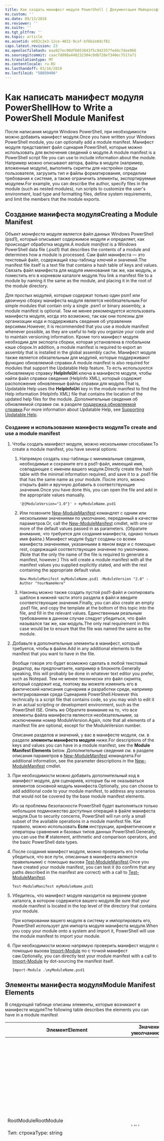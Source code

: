 ```yaml
---
title: Как создать манифест модуля PowerShell | Документация Майкрософт
ms.custom: ''
ms.date: 09/13/2016
ms.reviewer: ''
ms.suite: ''
ms.tgt_pltfrm: ''
ms.topic: article
ms.assetid: e082c2e3-12ce-4032-9caf-bf6b2e0dcf81
caps.latest.revision: 23
ms.openlocfilehash: eaa927ec90df6053843f5c942357fed4c7dee966
ms.sourcegitcommit: caac7d098a448232304c9d6728e7340ec7517a71
ms.translationtype: MT
ms.contentlocale: ru-RU
ms.lasthandoff: 03/16/2019
ms.locfileid: "58059496"
---
```

# <a name="how-to-write-a-powershell-module-manifest"></a><span data-ttu-id="276c8-102">Как написать манифест модуля PowerShell</span><span class="sxs-lookup"><span data-stu-id="276c8-102">How to Write a PowerShell Module Manifest</span></span>

<span data-ttu-id="276c8-103">После написания модуля Windows PowerShell, при необходимости можно добавить манифест модуля.</span><span class="sxs-lookup"><span data-stu-id="276c8-103">Once you have written your Windows PowerShell module, you can optionally add a module manifest.</span></span> <span data-ttu-id="276c8-104">Манифест модуля представляет файл сценария PowerShell, которые можно использовать для включения сведений о модуле.</span><span class="sxs-lookup"><span data-stu-id="276c8-104">A module manifest is a PowerShell script file you can use to include information about the module.</span></span> <span data-ttu-id="276c8-105">Например можно описывают автора, файлы в модуле (например, вложенные модули), выполнять скрипты для настройки среды пользователя, загрузить тип и файлы форматирования, определим требования к системе, а также ограничить элементы, экспортируемые модулем.</span><span class="sxs-lookup"><span data-stu-id="276c8-105">For example, you can describe the author, specify files in the module (such as nested modules), run scripts to customize the user's environment, load type and formatting files, define system requirements, and limit the members that the module exports.</span></span>

## <a name="creating-a-module-manifest"></a><span data-ttu-id="276c8-106">Создание манифеста модуля</span><span class="sxs-lookup"><span data-stu-id="276c8-106">Creating a Module Manifest</span></span>

<span data-ttu-id="276c8-107">Объект *манифеста модуля* является файл данных Windows PowerShell (psd1), который описывает содержимое модуля и определяет, как происходит обработка модуля.</span><span class="sxs-lookup"><span data-stu-id="276c8-107">A *module manifest* is a Windows PowerShell data file (.psd1) that describes the contents of a module and determines how a module is processed.</span></span> <span data-ttu-id="276c8-108">Сам файл манифеста — это текстовый файл, содержащий хэш-таблицу ключей и значений.</span><span class="sxs-lookup"><span data-stu-id="276c8-108">The manifest file itself is a text file that contains a hash table of keys and values.</span></span> <span data-ttu-id="276c8-109">Связать файл манифеста для модуля именования так же, как модуль, и поместить его в корневом каталоге модуля.</span><span class="sxs-lookup"><span data-stu-id="276c8-109">You link a manifest file to a module by naming it the same as the module, and placing it in the root of the module directory.</span></span>

<span data-ttu-id="276c8-110">Для простых модулей, которые содержат только один psm1 или двоичную сборку манифеста модуля является необязательным.</span><span class="sxs-lookup"><span data-stu-id="276c8-110">For simple modules that contain only a single .psm1 or binary assembly, a module manifest is optional.</span></span> <span data-ttu-id="276c8-111">Тем не менее рекомендуется использовать манифеста модуля, когда это возможно, так как они полезны для организации кода и поддерживать сведения об управлении версиями.</span><span class="sxs-lookup"><span data-stu-id="276c8-111">However, it is recommended that you use a module manifest whenever possible, as they are useful to help you organize your code and to maintain versioning information.</span></span> <span data-ttu-id="276c8-112">Кроме того манифест модуля необходим для экспорта сборки, которая установлена в глобальном кэше сборок.</span><span class="sxs-lookup"><span data-stu-id="276c8-112">In addition, a module manifest is required to export an assembly that is installed in the global assembly cache.</span></span> <span data-ttu-id="276c8-113">Манифест модуля также является обязательным для модулей, которые поддерживают функцию обновляемой справки.</span><span class="sxs-lookup"><span data-stu-id="276c8-113">A module manifest is also required for modules that support the Updatable Help feature.</span></span> <span data-ttu-id="276c8-114">То есть используются обновляемую справку **HelpInfoUri** ключа в манифесте модуля, чтобы найти файл справки сведения (HelpInfo XML), который содержит расположение обновленные файлы справки для модуля.</span><span class="sxs-lookup"><span data-stu-id="276c8-114">That is, Updatable Help uses the **HelpInfoUri** key in the module manifest to find the Help information (HelpInfo XML) file that contains the location of the updated help files for the module.</span></span> <span data-ttu-id="276c8-115">Дополнительные сведения об обновляемой справке см. в разделе [поддержка обновляемой справки](./supporting-updatable-help.md).</span><span class="sxs-lookup"><span data-stu-id="276c8-115">For more information about Updatable Help, see [Supporting Updatable Help](./supporting-updatable-help.md).</span></span>

### <a name="to-create-and-use-a-module-manifest"></a><span data-ttu-id="276c8-116">Создание и использование манифеста модуля</span><span class="sxs-lookup"><span data-stu-id="276c8-116">To create and use a module manifest</span></span>

1. <span data-ttu-id="276c8-117">Чтобы создать манифест модуля, можно несколькими способами:</span><span class="sxs-lookup"><span data-stu-id="276c8-117">To create a module manifest, you have several options:</span></span>

   1. <span data-ttu-id="276c8-118">Напрямую создать хэш-таблицы с минимальные сведения, необходимые и сохраните его в psd1-файл, имеющий имя, совпадающее с именем вашего модуля.</span><span class="sxs-lookup"><span data-stu-id="276c8-118">Directly create the hash table with the minimal information required, and save it to a .psd1 file that has the same name as your module.</span></span> <span data-ttu-id="276c8-119">После этого, можно открыть файл и вручную добавить в соответствующие значения.</span><span class="sxs-lookup"><span data-stu-id="276c8-119">Once you have done this, you can open the file and add in the appropriate values manually.</span></span>

      `'@{ModuleVersion="1.0"}' > myModuleName.psd1`

   2. <span data-ttu-id="276c8-120">Или позвоните [New-ModuleManifest](/powershell/module/Microsoft.PowerShell.Core/New-ModuleManifest) командлет с одним или несколькими значениями по умолчанию, переданный в качестве параметров.</span><span class="sxs-lookup"><span data-stu-id="276c8-120">Or, call the [New-ModuleManifest](/powershell/module/Microsoft.PowerShell.Core/New-ModuleManifest) cmdlet, with one or more of the default values passed in as parameters.</span></span> <span data-ttu-id="276c8-121">(Обратите внимание, что требуется для создания манифеста, однако только имя файла.) Манифест модуля будут созданы со всеми манифеста значениями, указанными в явном виде и с помощью rest, содержащий соответствующее значение по умолчанию.</span><span class="sxs-lookup"><span data-stu-id="276c8-121">(Note that the only the name of the file is required to generate a manifest, however.) This will create a module manifest with all the manifest values you supplied explicitly stated, and with the rest containing the appropriate default value.</span></span>

      `New-ModuleManifest myModuleName.psd1 -ModuleVersion "2.0" -Author "YourNameHere"`

   3. <span data-ttu-id="276c8-122">Наконец можно также создать пустой psd1-файл и скопировать шаблон в нижней части этого раздела в файл и введите соответствующие значения.</span><span class="sxs-lookup"><span data-stu-id="276c8-122">Finally, you can also create an empty .psd1 file, and copy the template at the bottom of this topic into the file, and fill in the relevant values.</span></span> <span data-ttu-id="276c8-123">Единственным реальным требованием в данном случае следует убедиться, что файл назывался так же, как модуль.</span><span class="sxs-lookup"><span data-stu-id="276c8-123">The only real requirement in this case would be to ensure that the file was named the same as the module.</span></span>

2. <span data-ttu-id="276c8-124">Добавьте в дополнительные элементы в манифест, который требуется, чтобы в файле.</span><span class="sxs-lookup"><span data-stu-id="276c8-124">Add in any additional elements to the manifest that you want to have in the file.</span></span>

   <span data-ttu-id="276c8-125">Вообще говоря это будет возможно сделать в любой текстовый редактор, вы предпочитаете, например в блокноте.</span><span class="sxs-lookup"><span data-stu-id="276c8-125">Generally speaking, this will probably be done in whatever text editor you prefer, such as Notepad.</span></span> <span data-ttu-id="276c8-126">Тем не менее технически это файл скрипта, который содержит код, поэтому вы можете изменить его в фактический написания сценариев и разработки среде, например интегрированная среда Сценариев PowerShell.</span><span class="sxs-lookup"><span data-stu-id="276c8-126">However this technically is a script file that contains code, so you may wish to edit it in an actual scripting or development environment, such as the PowerShell ISE.</span></span> <span data-ttu-id="276c8-127">Опять же Обратите внимание на то, что все элементы файла манифеста являются необязательными, за исключением номер ModuleVersion.</span><span class="sxs-lookup"><span data-stu-id="276c8-127">Again, note that all elements of a manifest file are optional, except for the ModuleVersion number.</span></span>

   <span data-ttu-id="276c8-128">Описание разделов и значений, у вас в манифесте модуля, см. в разделе **элементы манифеста модуля** ниже.</span><span class="sxs-lookup"><span data-stu-id="276c8-128">For descriptions of the keys and values you can have in a module manifest, see the **Module Manifest Elements** below.</span></span> <span data-ttu-id="276c8-129">Дополнительные сведения см. в разделе описания параметров в [New-ModuleManifest](/powershell/module/Microsoft.PowerShell.Core/New-ModuleManifest) командлета.</span><span class="sxs-lookup"><span data-stu-id="276c8-129">For additional information, see the parameter descriptions in the  [New-ModuleManifest](/powershell/module/Microsoft.PowerShell.Core/New-ModuleManifest) cmdlet.</span></span>

3. <span data-ttu-id="276c8-130">При необходимости можно добавить дополнительный код в манифест модуля, для сценариев, которые бы не оказываться элементов основной модуль манифеста.</span><span class="sxs-lookup"><span data-stu-id="276c8-130">Optionally, you can choose to add additional code to your module manifest, to address any scenarios that would not be covered by the base module manifest elements.</span></span>

   <span data-ttu-id="276c8-131">Из-за проблемы безопасности PowerShell будет выполняться только небольшое подмножество доступных операций в файле манифеста модуля.</span><span class="sxs-lookup"><span data-stu-id="276c8-131">Due to security concerns, PowerShell will run only a small subset of the available operations in a module manifest file.</span></span> <span data-ttu-id="276c8-132">Как правило, можно использовать **Если** инструкции, арифметические и операторы сравнения и базовых типов данных PowerShell.</span><span class="sxs-lookup"><span data-stu-id="276c8-132">Generally, you can use the **if** statement, arithmetic and comparison operators, and the basic PowerShell data types.</span></span>

4. <span data-ttu-id="276c8-133">После создания манифест модуля, можно проверить его (чтобы убедиться, что все пути, описанные в манифеста являются правильными) с помощью вызова [Test-ModuleManifest](/powershell/module/Microsoft.PowerShell.Core/Test-ModuleManifest).</span><span class="sxs-lookup"><span data-stu-id="276c8-133">Once you have created your module manifest, you can test it (to confirm that any paths described in the manifest are correct) with a call to [Test-ModuleManifest](/powershell/module/Microsoft.PowerShell.Core/Test-ModuleManifest).</span></span>

   `Test-ModuleManifest myModuleName.psd1`

5. <span data-ttu-id="276c8-134">Убедитесь, что манифест модуля находится на верхнем уровне каталога, в котором содержится вашего модуля.</span><span class="sxs-lookup"><span data-stu-id="276c8-134">Be sure that your module manifest is located in the top level of the directory that contains your module.</span></span>

   <span data-ttu-id="276c8-135">При копировании вашего модуля в систему и импортировать его, PowerShell использует для импорта модуля манифеста модуля.</span><span class="sxs-lookup"><span data-stu-id="276c8-135">When you copy your module onto a system and import it, PowerShell will use the module manifest to import your module.</span></span>

6. <span data-ttu-id="276c8-136">При необходимости можно напрямую проверить манифест модуля с помощью вызова [Import-Module](/powershell/module/Microsoft.PowerShell.Core/Import-Module) по с точкой манифест сам.</span><span class="sxs-lookup"><span data-stu-id="276c8-136">Optionally, you can directly test your module manifest with a call to [Import-Module](/powershell/module/Microsoft.PowerShell.Core/Import-Module) by dot-sourcing the manifest itself.</span></span>

   `Import-Module .\myModuleName.psd1`

## <a name="module-manifest-elements"></a><span data-ttu-id="276c8-137">Элементы манифеста модуля</span><span class="sxs-lookup"><span data-stu-id="276c8-137">Module Manifest Elements</span></span>

<span data-ttu-id="276c8-138">В следующей таблице описаны элементы, которые возникают в манифесте модуля</span><span class="sxs-lookup"><span data-stu-id="276c8-138">The following table describes the elements you can have in a module manifest</span></span>

|<span data-ttu-id="276c8-139">Элемент</span><span class="sxs-lookup"><span data-stu-id="276c8-139">Element</span></span>|<span data-ttu-id="276c8-140">Значение по умолчанию</span><span class="sxs-lookup"><span data-stu-id="276c8-140">Default</span></span>|<span data-ttu-id="276c8-141">Описание</span><span class="sxs-lookup"><span data-stu-id="276c8-141">Description</span></span>|
|-------------|-------------|-----------------|
|<span data-ttu-id="276c8-142">RootModule</span><span class="sxs-lookup"><span data-stu-id="276c8-142">RootModule</span></span><br /><br /> <span data-ttu-id="276c8-143">Тип: строка</span><span class="sxs-lookup"><span data-stu-id="276c8-143">Type: string</span></span>|<span data-ttu-id="276c8-144">' '</span><span class="sxs-lookup"><span data-stu-id="276c8-144">' '</span></span>|<span data-ttu-id="276c8-145">Модуль или двоичного файла модуля скрипта связан этот манифест.</span><span class="sxs-lookup"><span data-stu-id="276c8-145">Script module or binary module file associated with this manifest.</span></span> <span data-ttu-id="276c8-146">Предыдущие версии PowerShell вызывается этот элемент ModuleToProcess.</span><span class="sxs-lookup"><span data-stu-id="276c8-146">Previous versions of PowerShell called this element the ModuleToProcess.</span></span><br /><br /> <span data-ttu-id="276c8-147">Возможные типы для основного модуля может быть пустым (что сделает это **манифеста** модуля), имя модуля сценариев (.psm1, что делает это **скрипт** модуля), или именем двоичного модуля (.exe или .dll, что делает это **двоичных** модуля).</span><span class="sxs-lookup"><span data-stu-id="276c8-147">Possible types for the root module can be empty (which will make this a **Manifest** module), the name of a script module (.psm1, which makes this a **Script** module), or the name of a binary module (.exe or .dll, which makes this a **Binary** module).</span></span> <span data-ttu-id="276c8-148">Поместив имя манифеста модуля (.psd1) или файл сценария (.ps1) в этом элементе вызовет возникновения ошибок.</span><span class="sxs-lookup"><span data-stu-id="276c8-148">Placing the name of a module manifest (.psd1) or a script file (.ps1) in this element will cause an error to occur.</span></span>|
|<span data-ttu-id="276c8-149">ModuleVersion</span><span class="sxs-lookup"><span data-stu-id="276c8-149">ModuleVersion</span></span><br /><br /> <span data-ttu-id="276c8-150">Тип: строка</span><span class="sxs-lookup"><span data-stu-id="276c8-150">Type: string</span></span>|<span data-ttu-id="276c8-151">1.0</span><span class="sxs-lookup"><span data-stu-id="276c8-151">1.0</span></span>|<span data-ttu-id="276c8-152">Номер версии этого модуля.</span><span class="sxs-lookup"><span data-stu-id="276c8-152">Version number of this module.</span></span> <span data-ttu-id="276c8-153">Строка должна быть возможность преобразования [System.Version].</span><span class="sxs-lookup"><span data-stu-id="276c8-153">The string must be able to convert to [System.Version].</span></span> <span data-ttu-id="276c8-154">То есть "#. #. #. #. #".</span><span class="sxs-lookup"><span data-stu-id="276c8-154">That is, '#.#.#.#.#'.</span></span> <span data-ttu-id="276c8-155">`Import-Module` загрузит первого модуля, она обнаружит на **$psModulePath** , совпадает с именем и имеет по крайней мере, как высокая ModuleVersion как `-MinimumVersion` параметр.</span><span class="sxs-lookup"><span data-stu-id="276c8-155">`Import-Module` will load the first module it finds on the **$psModulePath** that matches the name, and has at least as high a ModuleVersion, as the `-MinimumVersion` parameter.</span></span> <span data-ttu-id="276c8-156">Чтобы импортировать определенную версию, используйте`-RequiredVersion` параметра, вместо этого.</span><span class="sxs-lookup"><span data-stu-id="276c8-156">To import a specific version, use the`-RequiredVersion` parameter, instead.</span></span><br /><br /> <span data-ttu-id="276c8-157">Пример: `ModuleVersion = '1.0'`</span><span class="sxs-lookup"><span data-stu-id="276c8-157">Example: `ModuleVersion = '1.0'`</span></span>|
|<span data-ttu-id="276c8-158">Код GUID</span><span class="sxs-lookup"><span data-stu-id="276c8-158">GUID</span></span><br /><br /> <span data-ttu-id="276c8-159">Тип: строка</span><span class="sxs-lookup"><span data-stu-id="276c8-159">Type: string</span></span>|<span data-ttu-id="276c8-160">Автоматически созданное GUID</span><span class="sxs-lookup"><span data-stu-id="276c8-160">Autogenerated GUID</span></span>|<span data-ttu-id="276c8-161">Идентификатор, используемый для уникальной идентификации этого модуля.</span><span class="sxs-lookup"><span data-stu-id="276c8-161">ID used to uniquely identify this module.</span></span> <span data-ttu-id="276c8-162">Обратите внимание на то, что невозможно в настоящее время импорта модуля по идентификатору GUID.</span><span class="sxs-lookup"><span data-stu-id="276c8-162">Note that you cannot currently import a module by GUID.</span></span><br /><br /> <span data-ttu-id="276c8-163">Пример: `GUID = 'cfc45206-1e49-459d-a8ad-5b571ef94857'`</span><span class="sxs-lookup"><span data-stu-id="276c8-163">Example: `GUID = 'cfc45206-1e49-459d-a8ad-5b571ef94857'`</span></span>|
|<span data-ttu-id="276c8-164">Дизайнер</span><span class="sxs-lookup"><span data-stu-id="276c8-164">Author</span></span><br /><br /> <span data-ttu-id="276c8-165">Тип: строка</span><span class="sxs-lookup"><span data-stu-id="276c8-165">Type: string</span></span>|<span data-ttu-id="276c8-166">Нет</span><span class="sxs-lookup"><span data-stu-id="276c8-166">None</span></span>|<span data-ttu-id="276c8-167">Автор этого модуля.</span><span class="sxs-lookup"><span data-stu-id="276c8-167">Author of this module.</span></span><br /><br /> <span data-ttu-id="276c8-168">Пример: `Author = 'AuthorNameHere'`</span><span class="sxs-lookup"><span data-stu-id="276c8-168">Example: `Author = 'AuthorNameHere'`</span></span>|
|<span data-ttu-id="276c8-169">CompanyName</span><span class="sxs-lookup"><span data-stu-id="276c8-169">CompanyName</span></span><br /><br /> <span data-ttu-id="276c8-170">Тип: строка</span><span class="sxs-lookup"><span data-stu-id="276c8-170">Type: string</span></span>|<span data-ttu-id="276c8-171">Unknown</span><span class="sxs-lookup"><span data-stu-id="276c8-171">Unknown</span></span>|<span data-ttu-id="276c8-172">Компания или поставщик этого модуля.</span><span class="sxs-lookup"><span data-stu-id="276c8-172">Company or vendor of this module.</span></span><br /><br /> <span data-ttu-id="276c8-173">Пример: `CompanyName = 'Fabrikam'`</span><span class="sxs-lookup"><span data-stu-id="276c8-173">Example: `CompanyName = 'Fabrikam'`</span></span>|
|<span data-ttu-id="276c8-174">Авторские права</span><span class="sxs-lookup"><span data-stu-id="276c8-174">Copyright</span></span><br /><br /> <span data-ttu-id="276c8-175">Тип: строка</span><span class="sxs-lookup"><span data-stu-id="276c8-175">Type: string</span></span>|<span data-ttu-id="276c8-176">(c) [currentYear] [автор].</span><span class="sxs-lookup"><span data-stu-id="276c8-176">(c) [currentYear] [Author].</span></span> <span data-ttu-id="276c8-177">Все права защищены.</span><span class="sxs-lookup"><span data-stu-id="276c8-177">All rights reserved.</span></span>|<span data-ttu-id="276c8-178">Заявление об авторских правах для этого модуля.</span><span class="sxs-lookup"><span data-stu-id="276c8-178">Copyright statement for this module.</span></span><br /><br /> <span data-ttu-id="276c8-179">Пример: `Copyright = '2016 AuthorName. All rights reserved.'`</span><span class="sxs-lookup"><span data-stu-id="276c8-179">Example: `Copyright = '2016 AuthorName. All rights reserved.'`</span></span>|
|<span data-ttu-id="276c8-180">Описание</span><span class="sxs-lookup"><span data-stu-id="276c8-180">Description</span></span><br /><br /> <span data-ttu-id="276c8-181">Тип: строка</span><span class="sxs-lookup"><span data-stu-id="276c8-181">Type: string</span></span>|<span data-ttu-id="276c8-182">' '</span><span class="sxs-lookup"><span data-stu-id="276c8-182">' '</span></span>|<span data-ttu-id="276c8-183">Описание функций, предоставляемых этим модулем.</span><span class="sxs-lookup"><span data-stu-id="276c8-183">Description of the functionality provided by this module.</span></span><br /><br /> <span data-ttu-id="276c8-184">Пример: `Description = 'This is a description of a module.'`</span><span class="sxs-lookup"><span data-stu-id="276c8-184">Example: `Description = 'This is a description of a module.'`</span></span>|
|<span data-ttu-id="276c8-185">PowerShellVersion</span><span class="sxs-lookup"><span data-stu-id="276c8-185">PowerShellVersion</span></span><br /><br /> <span data-ttu-id="276c8-186">Тип: строка</span><span class="sxs-lookup"><span data-stu-id="276c8-186">Type: string</span></span>|<span data-ttu-id="276c8-187">' '</span><span class="sxs-lookup"><span data-stu-id="276c8-187">' '</span></span>|<span data-ttu-id="276c8-188">Минимальная версия подсистемы Windows PowerShell, необходимых этим модулем.</span><span class="sxs-lookup"><span data-stu-id="276c8-188">Minimum version of the Windows PowerShell engine required by this module.</span></span> <span data-ttu-id="276c8-189">Текущий допустимые значения: 1.0, 2.0, 3.0, 4.0 и 5.0.</span><span class="sxs-lookup"><span data-stu-id="276c8-189">Current valid values are 1.0, 2.0, 3.0, 4.0, and 5.0.</span></span><br /><br /> <span data-ttu-id="276c8-190">Пример: `PowerShellVersion = '5.0'`</span><span class="sxs-lookup"><span data-stu-id="276c8-190">Example: `PowerShellVersion = '5.0'`</span></span>|
|<span data-ttu-id="276c8-191">PowerShellHostName</span><span class="sxs-lookup"><span data-stu-id="276c8-191">PowerShellHostName</span></span><br /><br /> <span data-ttu-id="276c8-192">Тип: строка</span><span class="sxs-lookup"><span data-stu-id="276c8-192">Type: string</span></span>|<span data-ttu-id="276c8-193">' '</span><span class="sxs-lookup"><span data-stu-id="276c8-193">' '</span></span>|<span data-ttu-id="276c8-194">Указывает имя узла Windows PowerShell, который необходим в модуле.</span><span class="sxs-lookup"><span data-stu-id="276c8-194">Specifies the name of the Windows PowerShell host that is required by the module.</span></span> <span data-ttu-id="276c8-195">Это имя предоставляется Windows PowerShell.</span><span class="sxs-lookup"><span data-stu-id="276c8-195">This name is provided by Windows PowerShell.</span></span> <span data-ttu-id="276c8-196">Чтобы найти имя основной программы, в программе, введите: `$host.name` .</span><span class="sxs-lookup"><span data-stu-id="276c8-196">To find the name of a host program, in the program, type: `$host.name` .</span></span><br /><br /> <span data-ttu-id="276c8-197">Пример: `PowerShellHostName = 'Windows PowerShell ISE Host'`</span><span class="sxs-lookup"><span data-stu-id="276c8-197">Example: `PowerShellHostName = 'Windows PowerShell ISE Host'`</span></span>|
|<span data-ttu-id="276c8-198">PowerShellHostVersion</span><span class="sxs-lookup"><span data-stu-id="276c8-198">PowerShellHostVersion</span></span><br /><br /> <span data-ttu-id="276c8-199">Тип: строка</span><span class="sxs-lookup"><span data-stu-id="276c8-199">Type: string</span></span>|<span data-ttu-id="276c8-200">' '</span><span class="sxs-lookup"><span data-stu-id="276c8-200">' '</span></span>|<span data-ttu-id="276c8-201">Минимальная версия узла Windows PowerShell, необходимых этим модулем.</span><span class="sxs-lookup"><span data-stu-id="276c8-201">Minimum version of the Windows PowerShell host required by this module.</span></span><br /><br /> <span data-ttu-id="276c8-202">Пример: `PowerShellHostVersion = '2.0'`</span><span class="sxs-lookup"><span data-stu-id="276c8-202">Example: `PowerShellHostVersion = '2.0'`</span></span>|
|<span data-ttu-id="276c8-203">DotNetFrameworkVersion</span><span class="sxs-lookup"><span data-stu-id="276c8-203">DotNetFrameworkVersion</span></span><br /><br /> <span data-ttu-id="276c8-204">Тип: строка</span><span class="sxs-lookup"><span data-stu-id="276c8-204">Type: string</span></span>|<span data-ttu-id="276c8-205">' '</span><span class="sxs-lookup"><span data-stu-id="276c8-205">' '</span></span>|<span data-ttu-id="276c8-206">Минимальная версия Microsoft .NET Framework требуется этим модулем.</span><span class="sxs-lookup"><span data-stu-id="276c8-206">Minimum version of Microsoft .NET Framework required by this module.</span></span><br /><br /> <span data-ttu-id="276c8-207">Пример: `DotNetFrameworkVersion = '3.5'`</span><span class="sxs-lookup"><span data-stu-id="276c8-207">Example: `DotNetFrameworkVersion = '3.5'`</span></span>|
|<span data-ttu-id="276c8-208">CLRVersion</span><span class="sxs-lookup"><span data-stu-id="276c8-208">CLRVersion</span></span><br /><br /> <span data-ttu-id="276c8-209">Тип: строка</span><span class="sxs-lookup"><span data-stu-id="276c8-209">Type: string</span></span>|<span data-ttu-id="276c8-210">' '</span><span class="sxs-lookup"><span data-stu-id="276c8-210">' '</span></span>|<span data-ttu-id="276c8-211">Минимальная версия общеязыковой среды выполнения (CLR), необходимых этим модулем.</span><span class="sxs-lookup"><span data-stu-id="276c8-211">Minimum version of the common language runtime (CLR) required by this module.</span></span><br /><br /> <span data-ttu-id="276c8-212">Пример: `CLRVersion = '3.5'`</span><span class="sxs-lookup"><span data-stu-id="276c8-212">Example: `CLRVersion = '3.5'`</span></span>|
|<span data-ttu-id="276c8-213">ProcessorArchitecture</span><span class="sxs-lookup"><span data-stu-id="276c8-213">ProcessorArchitecture</span></span><br /><br /> <span data-ttu-id="276c8-214">Тип: строка</span><span class="sxs-lookup"><span data-stu-id="276c8-214">Type: string</span></span>|<span data-ttu-id="276c8-215">' '</span><span class="sxs-lookup"><span data-stu-id="276c8-215">' '</span></span>|<span data-ttu-id="276c8-216">Архитектура процессора (нет, X86, Amd64) требуется этим модулем.</span><span class="sxs-lookup"><span data-stu-id="276c8-216">Processor architecture (None, X86, Amd64) required by this module.</span></span> <span data-ttu-id="276c8-217">Допустимые значения: x86, AMD64, IA64 и None (неизвестен или не задан).</span><span class="sxs-lookup"><span data-stu-id="276c8-217">Valid values are x86, AMD64, IA64, and None (unknown or unspecified).</span></span><br /><br /> <span data-ttu-id="276c8-218">Пример: `ProcessorArchitecture = 'x86'`</span><span class="sxs-lookup"><span data-stu-id="276c8-218">Example: `ProcessorArchitecture = 'x86'`</span></span>|
|<span data-ttu-id="276c8-219">RequiredModules</span><span class="sxs-lookup"><span data-stu-id="276c8-219">RequiredModules</span></span><br /><br /> <span data-ttu-id="276c8-220">Тип: [строка []]</span><span class="sxs-lookup"><span data-stu-id="276c8-220">Type: [string[]]</span></span>|<span data-ttu-id="276c8-221">@()</span><span class="sxs-lookup"><span data-stu-id="276c8-221">@()</span></span>|<span data-ttu-id="276c8-222">Модули, которые должны быть импортированы в глобальной среде, прежде чем импортировать этот модуль.</span><span class="sxs-lookup"><span data-stu-id="276c8-222">Modules that must be imported into the global environment prior to importing this module.</span></span> <span data-ttu-id="276c8-223">Он загрузит каких-либо модулей, если они уже были загружены в списке.</span><span class="sxs-lookup"><span data-stu-id="276c8-223">This will load any modules listed unless they have already been loaded.</span></span> <span data-ttu-id="276c8-224">(Например, некоторые модули могут уже быть загружен модуль.).</span><span class="sxs-lookup"><span data-stu-id="276c8-224">(For example, some modules may already be loaded by a different module.).</span></span> <span data-ttu-id="276c8-225">Это также можно указать определенную версию для загрузки с помощью `RequiredVersion` вместо `ModuleVersion`.</span><span class="sxs-lookup"><span data-stu-id="276c8-225">It is also possible to specify a specific version to load using `RequiredVersion` rather than `ModuleVersion`.</span></span> <span data-ttu-id="276c8-226">При использовании `ModuleVersion` он будет загрузить новейшую версию пакета с как минимум указанной версии.</span><span class="sxs-lookup"><span data-stu-id="276c8-226">When using `ModuleVersion` it will load the newest version available with a minimum of the version specified.</span></span><br /><br /> <span data-ttu-id="276c8-227">Пример: `RequiredModules = @(@{ModuleName="myDependentModule", ModuleVersion="2.0",Guid="cfc45206-1e49-459d-a8ad-5b571ef94857"})`</span><span class="sxs-lookup"><span data-stu-id="276c8-227">Example: `RequiredModules = @(@{ModuleName="myDependentModule", ModuleVersion="2.0",Guid="cfc45206-1e49-459d-a8ad-5b571ef94857"})`</span></span><br /><br /> <span data-ttu-id="276c8-228">Пример: `RequiredModules = @(@{ModuleName="myDependentModule", RequiredVersion="1.5",Guid="cfc45206-1e49-459d-a8ad-5b571ef94857"})`</span><span class="sxs-lookup"><span data-stu-id="276c8-228">Example: `RequiredModules = @(@{ModuleName="myDependentModule", RequiredVersion="1.5",Guid="cfc45206-1e49-459d-a8ad-5b571ef94857"})`</span></span>|
|<span data-ttu-id="276c8-229">RequiredAssemblies</span><span class="sxs-lookup"><span data-stu-id="276c8-229">RequiredAssemblies</span></span><br /><br /> <span data-ttu-id="276c8-230">Тип: [строка []]</span><span class="sxs-lookup"><span data-stu-id="276c8-230">Type: [string[]]</span></span>|<span data-ttu-id="276c8-231">@()</span><span class="sxs-lookup"><span data-stu-id="276c8-231">@()</span></span>|<span data-ttu-id="276c8-232">Сборки, необходимо загрузить до импорта этого модуля.</span><span class="sxs-lookup"><span data-stu-id="276c8-232">Assemblies that must be loaded prior to importing this module.</span></span><br /><br /> <span data-ttu-id="276c8-233">Обратите внимание, что в отличие от RequiredModules, PowerShell будет загружать RequiredAssemblies, если они уже не загружены.</span><span class="sxs-lookup"><span data-stu-id="276c8-233">Note that unlike RequiredModules, PowerShell will load the RequiredAssemblies if they are not already loaded.</span></span>|
|<span data-ttu-id="276c8-234">ScriptsToProcess</span><span class="sxs-lookup"><span data-stu-id="276c8-234">ScriptsToProcess</span></span><br /><br /> <span data-ttu-id="276c8-235">Тип: [строка []]</span><span class="sxs-lookup"><span data-stu-id="276c8-235">Type: [string[]]</span></span>|<span data-ttu-id="276c8-236">@()</span><span class="sxs-lookup"><span data-stu-id="276c8-236">@()</span></span>|<span data-ttu-id="276c8-237">Файлы скрипта (ps1), которые выполняются в состоянии сеанса вызывающего при импорте модуля.</span><span class="sxs-lookup"><span data-stu-id="276c8-237">Script (.ps1) files that are run in the caller's session state when the module is imported.</span></span> <span data-ttu-id="276c8-238">Это может быть глобальный сеанс, состояние или, для вложенных модулей, состояние сеанса другого модуля.</span><span class="sxs-lookup"><span data-stu-id="276c8-238">This could be the global session state or, for nested modules, the session state of another module.</span></span> <span data-ttu-id="276c8-239">Эти сценарии можно использовать для подготовки среды, так же, как можно использовать скрипт входа в систему.</span><span class="sxs-lookup"><span data-stu-id="276c8-239">You can use these scripts to prepare an environment just as you might use a login script.</span></span><br /><br /> <span data-ttu-id="276c8-240">Эти скрипты выполняются перед загрузкой всех модулей, перечисленных в манифесте.</span><span class="sxs-lookup"><span data-stu-id="276c8-240">These scripts are run before any of the modules listed in the manifest are loaded.</span></span>|
|<span data-ttu-id="276c8-241">TypesToProcess</span><span class="sxs-lookup"><span data-stu-id="276c8-241">TypesToProcess</span></span><br /><br /> <span data-ttu-id="276c8-242">Тип: [объекта []]</span><span class="sxs-lookup"><span data-stu-id="276c8-242">Type: [Object[]]</span></span>|<span data-ttu-id="276c8-243">@()</span><span class="sxs-lookup"><span data-stu-id="276c8-243">@()</span></span>|<span data-ttu-id="276c8-244">Введите файлы (ps1xml), необходимо загрузить, при импорте этого модуля.</span><span class="sxs-lookup"><span data-stu-id="276c8-244">Type files (.ps1xml) to be loaded when importing this module.</span></span>|
|<span data-ttu-id="276c8-245">FormatsToProcess</span><span class="sxs-lookup"><span data-stu-id="276c8-245">FormatsToProcess</span></span><br /><br /> <span data-ttu-id="276c8-246">Тип: [объекта []]</span><span class="sxs-lookup"><span data-stu-id="276c8-246">Type: [Object[]]</span></span>|<span data-ttu-id="276c8-247">@()</span><span class="sxs-lookup"><span data-stu-id="276c8-247">@()</span></span>|<span data-ttu-id="276c8-248">Файлы (ps1xml-файлы) для загрузки, при импорте этого модуля форматирования.</span><span class="sxs-lookup"><span data-stu-id="276c8-248">Format files (.ps1xml) to be loaded when importing this module.</span></span>|
|<span data-ttu-id="276c8-249">NestedModules</span><span class="sxs-lookup"><span data-stu-id="276c8-249">NestedModules</span></span><br /><br /> <span data-ttu-id="276c8-250">Тип: [объекта []]</span><span class="sxs-lookup"><span data-stu-id="276c8-250">Type: [Object[]]</span></span>|<span data-ttu-id="276c8-251">@()</span><span class="sxs-lookup"><span data-stu-id="276c8-251">@()</span></span>|<span data-ttu-id="276c8-252">Модули для импорта в качестве вложенных модулей из модуля, указанного в RootModule/ModuleToProcess.</span><span class="sxs-lookup"><span data-stu-id="276c8-252">Modules to import as nested modules of the module specified in RootModule/ModuleToProcess.</span></span><br /><br /> <span data-ttu-id="276c8-253">Добавление имени модуля к данному элементу аналогично вызову `Import-Module` из кода сценария или сборки.</span><span class="sxs-lookup"><span data-stu-id="276c8-253">Adding a module name to this element is similar to calling `Import-Module` from within your script or assembly code.</span></span> <span data-ttu-id="276c8-254">Основное различие — это проще видеть, что вы загружаете здесь в файле манифеста.</span><span class="sxs-lookup"><span data-stu-id="276c8-254">The main difference is that it's easier to see what you are loading here in the manifest file.</span></span> <span data-ttu-id="276c8-255">Кроме того Если модуль не удается загрузить здесь, будет не еще загрузки фактическое модуля.</span><span class="sxs-lookup"><span data-stu-id="276c8-255">Also, if a module fails to load here, you will not yet have loaded your actual module.</span></span><br /><br /> <span data-ttu-id="276c8-256">Помимо других модулей могут также загрузить здесь файлы скрипта (ps1).</span><span class="sxs-lookup"><span data-stu-id="276c8-256">In addition to other modules, you may also load script (.ps1) files here.</span></span> <span data-ttu-id="276c8-257">Эти файлы будет выполняться в контексте основного модуля.</span><span class="sxs-lookup"><span data-stu-id="276c8-257">These files will execute in the context of the root module.</span></span> <span data-ttu-id="276c8-258">(Это эквивалентно точечное введение сценарий в модуле корневой.)</span><span class="sxs-lookup"><span data-stu-id="276c8-258">(This is equivalent to dot sourcing the script in your root module.)</span></span>|
|<span data-ttu-id="276c8-259">FunctionsToExport</span><span class="sxs-lookup"><span data-stu-id="276c8-259">FunctionsToExport</span></span><br /><br /> <span data-ttu-id="276c8-260">Введите команду: Строка</span><span class="sxs-lookup"><span data-stu-id="276c8-260">Type: String</span></span>|<span data-ttu-id="276c8-261">'\*'</span><span class="sxs-lookup"><span data-stu-id="276c8-261">'\*'</span></span>|<span data-ttu-id="276c8-262">Указывает состояние сеанса вызывающего функции, экспортируемые модулем (подстановочный знак, который разрешается использовать знаки).</span><span class="sxs-lookup"><span data-stu-id="276c8-262">Specifies the functions that the module exports (wildcard characters are permitted) to the caller's session state.</span></span> <span data-ttu-id="276c8-263">По умолчанию экспортируются все функции.</span><span class="sxs-lookup"><span data-stu-id="276c8-263">By default, all functions are exported.</span></span> <span data-ttu-id="276c8-264">Этот ключ можно использовать для ограничения экспортируемых модулем функций.</span><span class="sxs-lookup"><span data-stu-id="276c8-264">You can use this key to restrict the functions that are exported by the module.</span></span><br /><br /> <span data-ttu-id="276c8-265">Состояние сеанса вызывающего может быть глобальный сеанс, состояние или, для вложенных модулей, состояние сеанса другого модуля.</span><span class="sxs-lookup"><span data-stu-id="276c8-265">The caller's session state can be the global session state or, for nested modules, the session state of another module.</span></span> <span data-ttu-id="276c8-266">При объединении вложенные модули, все функции, экспортируемые модулем вложенных будут экспортированы в глобальное состояние сеанса, если модуля в цепочке ограничит функцию с помощью FunctionsToExport ключа.</span><span class="sxs-lookup"><span data-stu-id="276c8-266">When chaining nested modules, all functions that are exported by a nested module will be exported to the global session state unless a module in the chain restricts the function by using the FunctionsToExport key.</span></span><br /><br /> <span data-ttu-id="276c8-267">Если манифест также экспортирует псевдонимы для функций, этот ключ можно удалить функции, псевдонимы, перечислены в разделе AliasesToExport, но этот ключ не удается добавить функцию псевдонимы в список.</span><span class="sxs-lookup"><span data-stu-id="276c8-267">If the manifest also exports aliases for the functions, this key can remove functions whose aliases are listed in the AliasesToExport key, but this key cannot add function aliases to the list.</span></span>|
|<span data-ttu-id="276c8-268">CmdletsToExport</span><span class="sxs-lookup"><span data-stu-id="276c8-268">CmdletsToExport</span></span><br /><br /> <span data-ttu-id="276c8-269">Введите команду: Строка</span><span class="sxs-lookup"><span data-stu-id="276c8-269">Type: String</span></span>|<span data-ttu-id="276c8-270">'\*'</span><span class="sxs-lookup"><span data-stu-id="276c8-270">'\*'</span></span>|<span data-ttu-id="276c8-271">Задает командлеты, экспортируемые модулем (подстановочный знак, который разрешается использовать знаки).</span><span class="sxs-lookup"><span data-stu-id="276c8-271">Specifies the cmdlets that the module exports (wildcard characters are permitted).</span></span> <span data-ttu-id="276c8-272">По умолчанию экспортируются все командлеты.</span><span class="sxs-lookup"><span data-stu-id="276c8-272">By default, all cmdlets are exported.</span></span> <span data-ttu-id="276c8-273">Этот ключ можно использовать для ограничения экспортируемых модулем командлетов.</span><span class="sxs-lookup"><span data-stu-id="276c8-273">You can use this key to restrict the cmdlets that are exported by the module.</span></span><br /><br /> <span data-ttu-id="276c8-274">Состояние сеанса вызывающего может быть глобальный сеанс, состояние или, для вложенных модулей, состояние сеанса другого модуля.</span><span class="sxs-lookup"><span data-stu-id="276c8-274">The caller's session state can be the global session state or, for nested modules, the session state of another module.</span></span> <span data-ttu-id="276c8-275">При объединении в вложенные модули все командлеты, экспортируемые модулем вложенных в конечном счете экспортируется в глобальном состоянии сеанса Если модуля в цепочке ограничит командлет с помощью CmdletsToExport ключа.</span><span class="sxs-lookup"><span data-stu-id="276c8-275">When you are chaining nested modules, all cmdlets that are exported by a nested module will be ultimately exported to the global session state unless a module in the chain restricts the cmdlet by using the CmdletsToExport key.</span></span><br /><br /> <span data-ttu-id="276c8-276">Если манифест также экспортирует псевдонимы для командлетов, этот ключ позволяет удалять командлеты, псевдонимы, перечислены в ключе AliasesToExport, но этот ключ не может добавить в список псевдонимы командлетов.</span><span class="sxs-lookup"><span data-stu-id="276c8-276">If the manifest also exports aliases for the cmdlets, this key can remove cmdlets whose aliases are listed in the AliasesToExport key, but this key cannot add cmdlet aliases to the list.</span></span>|
|<span data-ttu-id="276c8-277">VariablesToExport</span><span class="sxs-lookup"><span data-stu-id="276c8-277">VariablesToExport</span></span><br /><br /> <span data-ttu-id="276c8-278">Введите команду: Строка</span><span class="sxs-lookup"><span data-stu-id="276c8-278">Type: String</span></span>|<span data-ttu-id="276c8-279">'\*'</span><span class="sxs-lookup"><span data-stu-id="276c8-279">'\*'</span></span>|<span data-ttu-id="276c8-280">Указывает переменные, экспортируемые модулем (подстановочный знак, который разрешается использовать знаки) в состоянии сеанса вызывающего.</span><span class="sxs-lookup"><span data-stu-id="276c8-280">Specifies the variables that the module exports (wildcard characters are permitted) to the caller's session state.</span></span> <span data-ttu-id="276c8-281">По умолчанию экспортируются все переменные.</span><span class="sxs-lookup"><span data-stu-id="276c8-281">By default, all variables are exported.</span></span> <span data-ttu-id="276c8-282">Этот ключ можно использовать для ограничения экспортируемых модулем переменных.</span><span class="sxs-lookup"><span data-stu-id="276c8-282">You can use this key to restrict the variables that are exported by the module.</span></span><br /><br /> <span data-ttu-id="276c8-283">Состояние сеанса вызывающего может быть глобальный сеанс, состояние или, для вложенных модулей, состояние сеанса другого модуля.</span><span class="sxs-lookup"><span data-stu-id="276c8-283">The caller's session state can be the global session state or, for nested modules, the session state of another module.</span></span> <span data-ttu-id="276c8-284">При объединении в вложенные модули, если модуля в цепочке ограничит переменной с помощью ключа VariablesToExport все переменные, экспортируемые модулем вложенных будут экспортированы в глобальное состояние сеанса.</span><span class="sxs-lookup"><span data-stu-id="276c8-284">When you are chaining nested modules, all variables that are exported by a nested module will be exported to the global session state unless a module in the chain restricts the variable by using the VariablesToExport key.</span></span><br /><br /> <span data-ttu-id="276c8-285">Если манифест также экспортирует псевдонимы для переменных, этот ключ можно удалить переменные, псевдонимы, перечислены в разделе AliasesToExport, но этот ключ не может добавить в список переменных псевдонимы.</span><span class="sxs-lookup"><span data-stu-id="276c8-285">If the manifest also exports aliases for the variables, this key can remove variables whose aliases are listed in the AliasesToExport key, but this key cannot add variable aliases to the list.</span></span>|
|<span data-ttu-id="276c8-286">AliasesToExport</span><span class="sxs-lookup"><span data-stu-id="276c8-286">AliasesToExport</span></span><br /><br /> <span data-ttu-id="276c8-287">Введите команду: Строка</span><span class="sxs-lookup"><span data-stu-id="276c8-287">Type: String</span></span>|<span data-ttu-id="276c8-288">'\*'</span><span class="sxs-lookup"><span data-stu-id="276c8-288">'\*'</span></span>|<span data-ttu-id="276c8-289">Указывает состояние сеанса вызывающего псевдонимы, экспортируемые модулем (подстановочный знак, который разрешается использовать знаки).</span><span class="sxs-lookup"><span data-stu-id="276c8-289">Specifies the aliases that the module exports (wildcard characters are permitted) to the caller's session state.</span></span> <span data-ttu-id="276c8-290">По умолчанию экспортируются все псевдонимы.</span><span class="sxs-lookup"><span data-stu-id="276c8-290">By default, all aliases are exported.</span></span> <span data-ttu-id="276c8-291">Этот ключ можно использовать для ограничения экспортируемых модулем псевдонимов.</span><span class="sxs-lookup"><span data-stu-id="276c8-291">You can use this key to restrict the aliases that are exported by the module.</span></span><br /><br /> <span data-ttu-id="276c8-292">Состояние сеанса вызывающего может быть глобальный сеанс, состояние или, для вложенных модулей, состояние сеанса другого модуля.</span><span class="sxs-lookup"><span data-stu-id="276c8-292">The caller's session state can be the global session state or, for nested modules, the session state of another module.</span></span> <span data-ttu-id="276c8-293">При объединении в вложенные модули все псевдонимы, экспортируемые модулем вложенных в конечном счете экспортируется в глобальном состоянии сеанса Если модуля в цепочке ограничит псевдоним с помощью ключа AliasesToExport.</span><span class="sxs-lookup"><span data-stu-id="276c8-293">When you are chaining nested modules, all aliases that are exported by a nested module will be ultimately exported to the global session state unless a module in the chain restricts the alias by using the AliasesToExport key.</span></span>|
|<span data-ttu-id="276c8-294">ModuleList</span><span class="sxs-lookup"><span data-stu-id="276c8-294">ModuleList</span></span><br /><br /> <span data-ttu-id="276c8-295">Тип: [строка []]</span><span class="sxs-lookup"><span data-stu-id="276c8-295">Type: [string[]]</span></span>|<span data-ttu-id="276c8-296">@()</span><span class="sxs-lookup"><span data-stu-id="276c8-296">@()</span></span>|<span data-ttu-id="276c8-297">Указывает все модули, которые упакованы с данным модулем.</span><span class="sxs-lookup"><span data-stu-id="276c8-297">Specifies all the modules that are packaged with this module.</span></span> <span data-ttu-id="276c8-298">Эти модули могут быть введены по имени (строка с разделителями запятыми) или хэш-таблицы с ключи ModuleName и GUID.</span><span class="sxs-lookup"><span data-stu-id="276c8-298">These modules can be entered by name (a comma-separated string) or as a hash table with ModuleName and GUID keys.</span></span> <span data-ttu-id="276c8-299">Хэш-таблицы, также может иметь необязательный ключ ModuleVersion.</span><span class="sxs-lookup"><span data-stu-id="276c8-299">The hash table can also have an optional ModuleVersion key.</span></span> <span data-ttu-id="276c8-300">Ключ ModuleList предназначен для работы в качестве списка ресурсов модуля.</span><span class="sxs-lookup"><span data-stu-id="276c8-300">The ModuleList key is designed to act as a module inventory.</span></span> <span data-ttu-id="276c8-301">Эти модули не обрабатываются автоматически.</span><span class="sxs-lookup"><span data-stu-id="276c8-301">These modules are not automatically processed.</span></span>|
|<span data-ttu-id="276c8-302">Список файлов</span><span class="sxs-lookup"><span data-stu-id="276c8-302">FileList</span></span><br /><br /> <span data-ttu-id="276c8-303">Тип: [строка []]</span><span class="sxs-lookup"><span data-stu-id="276c8-303">Type: [string[]]</span></span>|<span data-ttu-id="276c8-304">@()</span><span class="sxs-lookup"><span data-stu-id="276c8-304">@()</span></span>|<span data-ttu-id="276c8-305">Список всех файлов, упакованные в состав этого модуля.</span><span class="sxs-lookup"><span data-stu-id="276c8-305">List of all files packaged with this module.</span></span> <span data-ttu-id="276c8-306">Как с ModuleList, FileList помогут вам как список, а в противном случае не обрабатывается.</span><span class="sxs-lookup"><span data-stu-id="276c8-306">As with ModuleList, FileList is to assist you as an inventory list, and is not otherwise processed.</span></span>|
|<span data-ttu-id="276c8-307">PrivateData</span><span class="sxs-lookup"><span data-stu-id="276c8-307">PrivateData</span></span><br /><br /> <span data-ttu-id="276c8-308">Тип: [object]</span><span class="sxs-lookup"><span data-stu-id="276c8-308">Type: [object]</span></span>|<span data-ttu-id="276c8-309">' '</span><span class="sxs-lookup"><span data-stu-id="276c8-309">' '</span></span>|<span data-ttu-id="276c8-310">Указывает любым конфиденциальным данным, который должен быть передан для основного модуля, определенный ключем RootModule/ModuleToProcess.</span><span class="sxs-lookup"><span data-stu-id="276c8-310">Specifies any private data that needs to be passed to the root module specified by the RootModule/ModuleToProcess key.</span></span>|
|<span data-ttu-id="276c8-311">HelpInfoURI</span><span class="sxs-lookup"><span data-stu-id="276c8-311">HelpInfoURI</span></span><br /><br /> <span data-ttu-id="276c8-312">Тип: строка</span><span class="sxs-lookup"><span data-stu-id="276c8-312">Type: string</span></span>|<span data-ttu-id="276c8-313">' '</span><span class="sxs-lookup"><span data-stu-id="276c8-313">' '</span></span>|<span data-ttu-id="276c8-314">HelpInfo URI этого модуля.</span><span class="sxs-lookup"><span data-stu-id="276c8-314">HelpInfo URI of this module.</span></span>|
|<span data-ttu-id="276c8-315">DefaultCommandPrefix</span><span class="sxs-lookup"><span data-stu-id="276c8-315">DefaultCommandPrefix</span></span><br /><br /> <span data-ttu-id="276c8-316">Тип: строка</span><span class="sxs-lookup"><span data-stu-id="276c8-316">Type: string</span></span>|<span data-ttu-id="276c8-317">' '</span><span class="sxs-lookup"><span data-stu-id="276c8-317">' '</span></span>|<span data-ttu-id="276c8-318">Префикс по умолчанию для команд, экспортированный из этого модуля.</span><span class="sxs-lookup"><span data-stu-id="276c8-318">Default prefix for commands exported from this module.</span></span> <span data-ttu-id="276c8-319">Переопределите префикс по умолчанию, используя `Import-Module` -префикс.</span><span class="sxs-lookup"><span data-stu-id="276c8-319">Override the default prefix using `Import-Module` -Prefix.</span></span>|

## <a name="sample-module-manifest"></a><span data-ttu-id="276c8-320">Пример манифеста модуля</span><span class="sxs-lookup"><span data-stu-id="276c8-320">Sample Module Manifest</span></span>

<span data-ttu-id="276c8-321">Приведенный ниже манифест модуля пример показывает ключи и значения по умолчанию в манифесте модуля.</span><span class="sxs-lookup"><span data-stu-id="276c8-321">The following sample module manifest shows the keys and default values in a module manifest.</span></span> <span data-ttu-id="276c8-322">В этом примере был создан с помощью `New-ModuleManifest` командлет в Windows PowerShell 3.0.</span><span class="sxs-lookup"><span data-stu-id="276c8-322">This example was created by using the `New-ModuleManifest` cmdlet in Windows PowerShell 3.0.</span></span> <span data-ttu-id="276c8-323">При создании нескольких модулей, с помощью этого командлета можно создать шаблон манифеста, который затем можно изменить для различных модулей.</span><span class="sxs-lookup"><span data-stu-id="276c8-323">When creating multiple modules, you can use this cmdlet to create a manifest template that can then be modified for different modules.</span></span>

```powershell
#
# Module manifest for module 'myManifest'
#
# Generated by: User01
#
# Generated on: 1/24/2012
#

@{

# Script module or binary module file associated with this manifest
#RootModule = ''

# Version number of this module.
ModuleVersion = '1.0'

# ID used to uniquely identify this module
GUID = 'd0a9150d-b6a4-4b17-a325-e3a24fed0aa9'

# Author of this module
Author = 'User01'

# Company or vendor of this module
CompanyName = 'Unknown'

# Copyright statement for this module
Copyright = '(c) 2012 User01. All rights reserved.'

# Description of the functionality provided by this module
# Description = ''

# Minimum version of the Windows PowerShell engine required by this module
# PowerShellVersion = ''

# Name of the Windows PowerShell host required by this module
# PowerShellHostName = ''

# Minimum version of the Windows PowerShell host required by this module
# PowerShellHostVersion = ''

# Minimum version of the .NET Framework required by this module
# DotNetFrameworkVersion = ''

# Minimum version of the common language runtime (CLR) required by this module
# CLRVersion = ''

# Processor architecture (None, X86, Amd64) required by this module
# ProcessorArchitecture = ''

# Modules that must be imported into the global environment prior to importing this module
# RequiredModules = @()

# Assemblies that must be loaded prior to importing this module
# RequiredAssemblies = @()

# Script files (.ps1) that are run in the caller's environment prior to importing this module
# ScriptsToProcess = @()

# Type files (.ps1xml) to be loaded when importing this module
# TypesToProcess = @()

# Format files (.ps1xml) to be loaded when importing this module
# FormatsToProcess = @()

# Modules to import as nested modules of the module specified in RootModule/ModuleToProcess
# NestedModules = @()

# Functions to export from this module
FunctionsToExport = '*'

# Cmdlets to export from this module
CmdletsToExport = '*'

# Variables to export from this module
VariablesToExport = '*'

# Aliases to export from this module
AliasesToExport = '*'

# List of all modules packaged with this module
# ModuleList = @()

# List of all files packaged with this module
# FileList = @()

# Private data to pass to the module specified in RootModule/ModuleToProcess
# PrivateData = ''

# HelpInfo URI of this module
# HelpInfoURI = ''

# Default prefix for commands exported from this module. Override the default prefix using Import-Module -Prefix.
# DefaultCommandPrefix = ''

}

```

## <a name="see-also"></a><span data-ttu-id="276c8-324">См. также</span><span class="sxs-lookup"><span data-stu-id="276c8-324">See Also</span></span>

[<span data-ttu-id="276c8-325">Написание модуля Windows PowerShell</span><span class="sxs-lookup"><span data-stu-id="276c8-325">Writing a Windows PowerShell Module</span></span>](./writing-a-windows-powershell-module.md)

